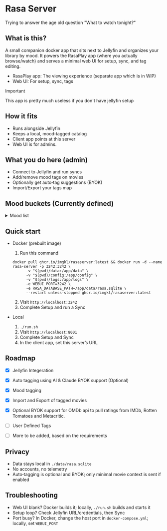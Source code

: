 # Rasa Server
Trying to answer the age old question "What to watch tonight?"

## What is this?
A small companion docker app that sits next to Jellyfin and organizes your library by mood. It powers the RasaPlay app (where you actually browse/watch) and serves a minimal web UI for setup, sync, and tag editing.

- RasaPlay app: The viewing experience (separate app which is in WIP)
- Web UI: For setup, sync, tags

> [!IMPORTANT]
> This app is pretty much useless if you don't have jellyfin setup

## How it fits
- Runs alongside Jellyfin
- Keeps a local, mood‑tagged catalog
- Client app points at this server
- Web UI is for admins.

## What you do here (admin)
- Connect to Jellyfin and run syncs
- Add/remove mood tags on movies
- Optionally get auto‑tag suggestions (BYOK)
- Import/Export your tags map


## Mood buckets (Currently defined)
<details>
<summary> Mood list </summary>

- Dialogue-Driven
- Vibe Is the Plot
- Existential Core
- Crime, Grit & Style
- Men With Vibes (and Guns)
- Brainmelt Zone
- The Twist Is the Plot
- Slow Burn, Sharp Blade
- One-Room Pressure Cooker
- Emotional Gut Punch
- Psychological Pressure-Cooker
- Time Twists
- Visual Worship
- Obsidian Noir
- Rain & Neon Aesthetic
- Rainy Day Rewinds
- Ha Ha Ha
- Feel-Good Romance
- Coming of Age
- Late-Night Mind Rattle
- Uncanny Vibes
- Horror & Unease
- WTF Did I Watch
- Film School Shelf
- Modern Masterpieces
- Regional Gems
- Underseen Treasures
- Heist Energy
- Cat and Mouse
- Antihero Study
- Ensemble Mosaic
- Quiet Epics
- Bittersweet Aftermath
- Based on Vibes (True Story)
- Cult Chaos
- Experimental Cinema

</details>

## Quick start
- Docker (prebuilt image)
  1) Run this command
   ```
   docker pull ghcr.io/imgkl/rasaserver:latest && docker run -d --name rasa-server -p 3242:3242 \
         -v "$(pwd)/data:/app/data" \
         -v "$(pwd)/config:/app/config" \
         -v "$(pwd)/logs:/app/logs" \
         -e WEBUI_PORT=3242 \
         -e RASA_DATABASE_PATH=/app/data/rasa.sqlite \
         --restart unless-stopped ghcr.io/imgkl/rasaserver:latest
   ```
  2) Visit `http://localhost:3242`
  3) Complete Setup and run a Sync

- Local
  1) `./run.sh`
  2) Visit `http://localhost:8001`
  3) Complete Setup and Sync
  4) In the client app, set this server’s URL


## Roadmap

- [x] Jellyfin Integeration
- [x] Auto tagging using AI & Claude BYOK support (Optional)
- [x] Mood tagging
- [x] Import and Export of tagged movies 
- [x] Optional BYOK support for OMDb api to pull ratings from IMDb, Rotten Tomatoes and Metacritic.
- [ ] User Defined Tags
- [ ] More to be added, based on the requirements 


## Privacy
- Data stays local in `./data/rasa.sqlite`
- No accounts, no telemetry
- Auto‑tagging is optional and BYOK; only minimal movie context is sent if enabled

## Troubleshooting
- Web UI blank? Docker builds it; locally, `./run.sh` builds and starts it
- Setup loop? Check Jellyfin URL/credentials, then Sync
- Port busy? In Docker, change the host port in `docker-compose.yml`; locally, set `WEBUI_PORT`

